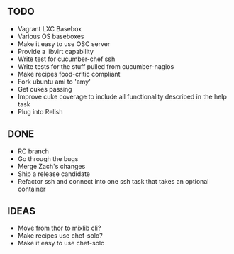 ## TODO

* Vagrant LXC Basebox
* Various OS baseboxes
* Make it easy to use OSC server
* Provide a libvirt capability
* Write test for cucumber-chef ssh
* Write tests for the stuff pulled from cucumber-nagios
* Make recipes food-critic compliant
* Fork ubuntu ami to 'amy'
* Get cukes passing
* Improve cuke coverage to include all functionality described in the help task
* Plug into Relish

## DONE

* RC branch
* Go through the bugs
* Merge Zach's changes
* Ship a release candidate
* Refactor ssh and connect into one ssh task that takes an optional container

## IDEAS

* Move from thor to mixlib cli?
* Make recipes use chef-solo?
* Make it easy to use chef-solo


